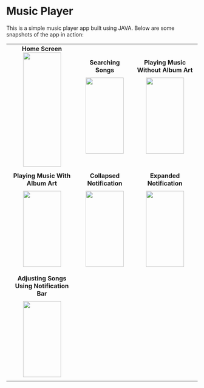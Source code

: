 # Music Player

This is a simple music player app built using JAVA. Below are some snapshots of the app in action:

<table>
  <tr>
    <td align="center">
      <b>Home Screen</b>
      <img src="https://github.com/user-attachments/assets/3989b8b6-3e7a-4a44-9bbb-3b72e18848f6" width="100" height="300"/>
    </td>
    <td align="center" style="padding: 10px;">
      <b style="margin-bottom: 10px; display: block;">Searching Songs</b>
      <img src="https://github.com/user-attachments/assets/d388c67a-b1e3-4519-a921-b060b18b235e" width="100" height="200"/>
    </td>
    <td align="center" style="padding: 10px;">
      <b style="margin-bottom: 10px; display: block;">Playing Music Without Album Art</b>
      <img src="https://github.com/user-attachments/assets/3a1a21f9-b676-476c-8dd8-ed310c353834" width="100" height="200"/>
    </td>
  </tr>
  <tr>
    <td align="center" style="padding: 10px;">
      <b style="margin-bottom: 10px; display: block;">Playing Music With Album Art</b>
      <img src="https://github.com/user-attachments/assets/9297dbcb-4cc4-4418-91bb-76fb8c4d42a3" width="100" height="200"/>
    </td>
    <td align="center" style="padding: 10px;">
      <b style="margin-bottom: 10px; display: block;">Collapsed Notification</b>
      <img src="https://github.com/user-attachments/assets/940a937d-da98-4844-935d-31342883c95b" width="100" height="200"/>
    </td>
    <td align="center" style="padding: 10px;">
      <b style="margin-bottom: 10px; display: block;">Expanded Notification</b>
      <img src="https://github.com/user-attachments/assets/1144b90f-7309-4024-a6b9-4d468bf0dd4c" width="100" height="200"/>
    </td>
  </tr>
  <tr>
    <td align="center" style="padding: 10px;">
      <b style="margin-bottom: 10px; display: block;">Adjusting Songs Using Notification Bar</b>
      <img src="https://github.com/user-attachments/assets/03b6a4cd-fbd3-46e0-905c-d994c2426560" width="100" height="200"/>
    </td>
  </tr>
</table>
